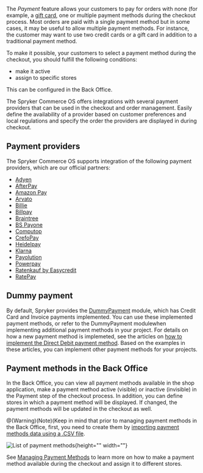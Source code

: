 The *Payment* feature allows your customers to pay for orders with none (for example, a [gift card](https://documentation.spryker.com/docs/gift-card-feature-overview), one or multiple payment methods during the checkout process. Most orders are paid with a single payment method but in some cases, it may be useful to allow multiple payment methods. For instance, the customer may want to use two credit cards or a gift card in addition to a traditional payment method.

To make it possible, your customers to select a payment method during the checkout, you should fulfill the following conditions:

* make it active
* assign to specific stores

This can be configured in the Back Office.

The Spryker Commerce OS offers integrations with several payment providers that can be used in the checkout and order management. Easily define the availability of a provider based on customer preferences and local regulations and specify the order the providers are displayed in during checkout.

## Payment providers

The Spryker Commerce OS supports integration of the following payment providers, which are our official partners:

* [Adyen](https://documentation.spryker.com/docs/adyen)
* [AfterPay](https://documentation.spryker.com/docs/afterpay)
* [Amazon Pay](https://documentation.spryker.com/docs/amazon-pay)
* [Arvato](https://documentation.spryker.com/docs/arvato)
* [Billie](https://documentation.spryker.com/docs/billie)
* [Billpay](https://documentation.spryker.com/docs/billpay)
* [Braintree](https://documentation.spryker.com/docs/braintree)
* [BS Payone](https://documentation.spryker.com/docs/payone-v1-1)
* [Computop](https://documentation.spryker.com/docs/computop)
* [CrefoPay](https://documentation.spryker.com/docs/crefopay)
* [Heidelpay](https://documentation.spryker.com/docs/heidelpay)
* [Klarna](https://documentation.spryker.com/docs/klarna)
* [Payolution](https://documentation.spryker.com/docs/payolution)
* [Powerpay](https://documentation.spryker.com/docs/powerpay)
* [Ratenkauf by Easycredit](https://documentation.spryker.com/docs/ratenkauf-by-easycredit)
* [RatePay](https://documentation.spryker.com/docs/ratepay)

## Dummy payment
By default, Spryker provides the [DummyPayment](https://github.com/spryker/dummy-payment) module, which has Credit Card and Invoice payments implemented. You can use these implemented payment methods, or refer to the DummyPayment modulewhen implementing additional payment methods in your project.
For details on how a new payment method is implemeted, see the articles on [how to implement the Direct Debit payment method](https://documentation.spryker.com/docs/ht-implement-dd). Based on the examples in these articles, you can implement other payment methods for your projects.

## Payment methods in the Back Office
In the Back Office, you can view all payment methods available in the shop application, make a payment method active (visible) or inactive (invisible) in the Payment step of the checkout process. In addition, you can define stores in which a payment method will be displayed. If changed, the payment methods will be updated in the checkout as well. 

@(Warning)(Note)(Keep in mind that prior to managing payment methods in the Back Office, first, you need to create them by [importing payment methods data using a .CSV file](https://documentation.spryker.com/docs/en/file-details-payment-methodcsv). 

![List of payment methods](https://spryker.s3.eu-central-1.amazonaws.com/docs/Features/Payment/Payment+Methods+Overview/payment-methods-list.png){height="" width=""}

See [Managing Payment Methods](https://documentation.spryker.com/docs/en/managing-payment-methods) to learn more on how to make a payment method available during the checkout and assign it to different stores.



<!-- Managing Payment Methods in the Back Office

Overview of the reference information when working with payment methods in the Back Office

HowTo - Import Payment Method Store Relation Data

Hydrating payment methods for an order

  -->